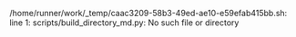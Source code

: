 /home/runner/work/_temp/caac3209-58b3-49ed-ae10-e59efab415bb.sh: line 1: scripts/build_directory_md.py: No such file or directory
